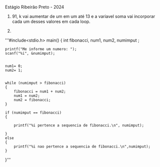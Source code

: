 Estágio Ribeirão Preto - 2024

1) 91, k vai aumentar de um em um até 13 e a variavel soma vai incorporar cada um desses valores em cada loop.

2) 
'''#include<stdio.h>
main()
{
	int fibonacci, num1, num2, numimput ;
	
	
	printf("Me informe um numero: ");
	scanf("%i", &numimput);
	
	
	num1= 0;
	num2= 1;
	
	
	while (numimput > fibonacci)
	{
		fibonacci = num1 + num2;
		num1 = num2;
		num2 = fibonacci;
	}
	
	if (numimput == fibonacci)
	{
		
		printf("%i pertence a sequencia de fibonacci.\n", numimput);
		
	}
	else
	{
		printf("%i nao pertence a sequencia de fibonacci.\n",numimput);
	}
	
}'''
    
